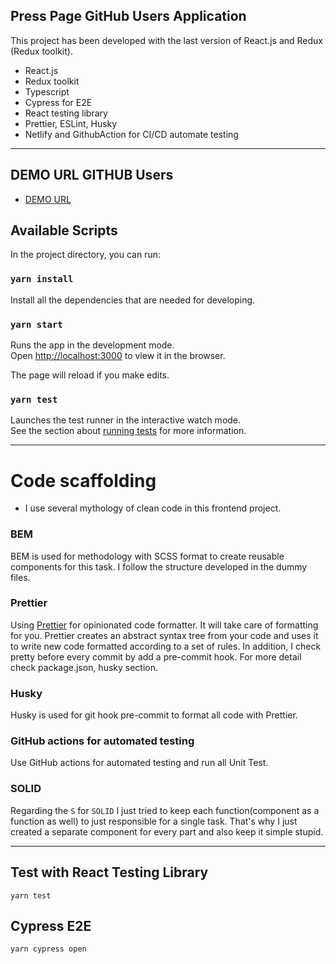 ## Press Page GitHub Users Application

This project has been developed with the last version of React.js and Redux (Redux toolkit).
- React.js
- Redux toolkit
- Typescript
- Cypress for E2E
- React testing library
- Prettier, ESLint, Husky
- Netlify and GithubAction for CI/CD automate testing
---

## DEMO URL GITHUB Users

- [DEMO URL](https://pp-github-users.netlify.app)


## Available Scripts

In the project directory, you can run:

### `yarn install`

Install all the dependencies that are needed for developing.

### `yarn start`

Runs the app in the development mode.\
Open [http://localhost:3000](http://localhost:3000) to view it in the browser.

The page will reload if you make edits.

### `yarn test`

Launches the test runner in the interactive watch mode.\
See the section about [running tests](https://facebook.github.io/create-react-app/docs/running-tests) for more information.

---

# Code scaffolding

- I use several mythology of clean code in this frontend project.

### BEM

BEM is used for methodology with SCSS format to create reusable components for this task. I follow the structure developed in the dummy files.

### Prettier

Using [Prettier](https://prettier.io/) for opinionated code formatter.
It will take care of formatting for you.
Prettier creates an abstract syntax tree from your code and uses it to write new code formatted according to a set of rules.
In addition, I check pretty before every commit by add a pre-commit hook. For more detail check package.json, husky section.

### Husky

Husky is used for git hook pre-commit to format all code with Prettier.


### GitHub actions for automated testing
Use GitHub actions for automated testing and run all Unit Test.

### SOLID

Regarding the `S` for `SOLID` I just tried to keep each function(component as a function as well) to
just responsible for a single task. That's why I just created a separate component for every part
and also keep it simple stupid.

--- 
## Test with React Testing Library

`yarn test`

## Cypress E2E

`yarn cypress open`
